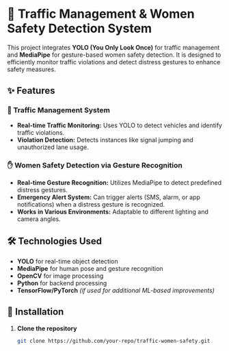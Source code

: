 # 🚦 Traffic Management & Women Safety Detection System  

This project integrates **YOLO (You Only Look Once)** for traffic management and **MediaPipe** for gesture-based women safety detection. It is designed to efficiently monitor traffic violations and detect distress gestures to enhance safety measures.  

## ✨ Features  

### 🚦 Traffic Management System  
- **Real-time Traffic Monitoring:** Uses YOLO to detect vehicles and identify traffic violations.  
- **Violation Detection:** Detects instances like signal jumping and unauthorized lane usage.  

### ✋ Women Safety Detection via Gesture Recognition  
- **Real-time Gesture Recognition:** Utilizes MediaPipe to detect predefined distress gestures.  
- **Emergency Alert System:** Can trigger alerts (SMS, alarm, or app notifications) when a distress gesture is recognized.  
- **Works in Various Environments:** Adaptable to different lighting and camera angles.  

## 🛠 Technologies Used  
- **YOLO** for real-time object detection  
- **MediaPipe** for human pose and gesture recognition  
- **OpenCV** for image processing  
- **Python** for backend processing  
- **TensorFlow/PyTorch** *(if used for additional ML-based improvements)*  

## 🚀 Installation  

1. **Clone the repository**  
   ```bash
   git clone https://github.com/your-repo/traffic-women-safety.git
```
